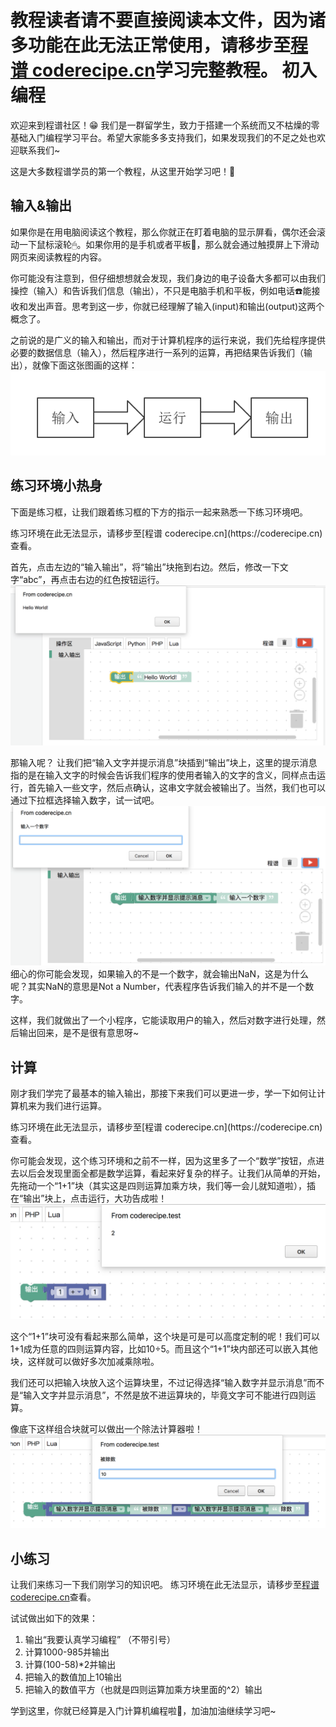 <notice>教程读者请不要直接阅读本文件，因为诸多功能在此无法正常使用，请移步至[程谱 coderecipe.cn](https://coderecipe.cn)学习完整教程。</notice>
初入编程
======

欢迎来到程谱社区！😁 我们是一群留学生，致力于搭建一个系统而又不枯燥的零基础入门编程学习平台。希望大家能多多支持我们，如果发现我们的不足之处也欢迎联系我们~

这是大多数程谱学员的第一个教程，从这里开始学习吧！💖

输入&输出
------
如果你是在用电脑阅读这个教程，那么你就正在盯着电脑的显示屏看，偶尔还会滚动一下鼠标滚轮🖱。如果你用的是手机或者平板📱，那么就会通过触摸屏上下滑动网页来阅读教程的内容。

你可能没有注意到，但仔细想想就会发现，我们身边的电子设备大多都可以由我们操控（输入）和告诉我们信息（输出），不只是电脑手机和平板，例如电话☎️能接收和发出声音。思考到这一步，你就已经理解了输入(input)和输出(output)这两个概念了。

之前说的是广义的输入和输出，而对于计算机程序的运行来说，我们先给程序提供必要的数据信息（输入），然后程序进行一系列的运算，再把结果告诉我们（输出），就像下面这张图画的这样：
![输入输出](Pic1.png)

练习环境小热身
------
下面是练习框，让我们跟着练习框的下方的指示一起来熟悉一下练习环境吧。

<lab lang="blocks" parameters="logic=false&math=false&loops=false&lists=false&color=false&variables=false&functions=false&text=false&name=chapter1lab1">
  <notice>练习环境在此无法显示，请移步至[程谱 coderecipe.cn](https://coderecipe.cn)查看。</notice>
</lab>

首先，点击左边的“输入输出”，将“输出”块拖到右边。然后，修改一下文字“abc”，再点击右边的红色按钮运行。
![运行截图](Pic2.png)

那输入呢？ 让我们把“输入文字并提示消息”块插到“输出”块上，这里的提示消息指的是在输入文字的时候会告诉我们程序的使用者输入的文字的含义，同样点击运行，首先输入一些文字，然后点确认，这串文字就会被输出了。当然，我们也可以通过下拉框选择输入数字，试一试吧。
![运行截图](Pic3.png)
细心的你可能会发现，如果输入的不是一个数字，就会输出NaN，这是为什么呢？其实NaN的意思是Not a Number，代表程序告诉我们输入的并不是一个数字。

这样，我们就做出了一个小程序，它能读取用户的输入，然后对数字进行处理，然后输出回来，是不是很有意思呀~

计算
------
刚才我们学完了最基本的输入输出，那接下来我们可以更进一步，学一下如何让计算机来为我们进行运算。

<lab lang="blocks" parameters="logic=false&loops=false&lists=false&color=false&variables=false&functions=false&text=false&name=chapter1lab2">
  <notice>练习环境在此无法显示，请移步至[程谱 coderecipe.cn](https://coderecipe.cn)查看。</notice>
</lab>

你可能会发现，这个练习环境和之前不一样，因为这里多了一个“数学”按钮，点进去以后会发现里面全都是数学运算，看起来好复杂的样子。让我们从简单的开始，先拖动一个“1+1”块（其实这是四则运算加乘方块，我们等一会儿就知道啦），插在“输出”块上，点击运行，大功告成啦！
![运行截图](Pic4.png)

这个“1+1”块可没有看起来那么简单，这个块是可是可以高度定制的呢！我们可以1+1成为任意的四则运算内容，比如10÷5。而且这个“1+1”块内部还可以嵌入其他块，这样就可以做好多次加减乘除啦。

我们还可以把输入块放入这个运算块里，不过记得选择“输入数字并显示消息”而不是“输入文字并显示消息”，不然是放不进运算块的，毕竟文字可不能进行四则运算。

像底下这样组合块就可以做出一个除法计算器啦！
![运行截图](Pic5.png)

小练习
------
让我们来练习一下我们刚学习的知识吧。
<lab lang="blocks" parameters="logic=false&loops=false&lists=false&color=false&variables=false&functions=false&text=false&name=chapter1lab2">
  <notice>练习环境在此无法显示，请移步至[程谱 coderecipe.cn](https://coderecipe.cn)查看。</notice>
</lab>

试试做出如下的效果：

1. 输出“我要认真学习编程” （不带引号）
2. 计算1000-985并输出
3. 计算(100-58)\*2并输出
4. 把输入的数值加上10输出
5. 把输入的数值平方（也就是四则运算加乘方块里面的^2）输出

学到这里，你就已经算是入门计算机编程啦👏，加油加油继续学习吧~
